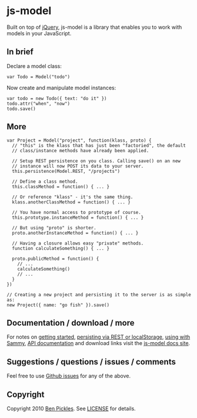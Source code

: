 # js-model

Built on top of [jQuery](http://jquery.com/), js-model is a library that enables you to work with models in your JavaScript.

## In brief

Declare a model class:

    var Todo = Model("todo")

Now create and manipulate model instances:

    var todo = new Todo({ text: "do it" })
    todo.attr("when", "now")
    todo.save()

## More

    var Project = Model("project", function(klass, proto) {
      // "this" is the klass that has just been "factoried", the default
      // class/instance methods have already been applied.

      // Setup REST persistence on you class. Calling save() on an new
      // instance will now POST its data to your server.
      this.persistence(Model.REST, "/projects")

      // Define a class method.
      this.classMethod = function() { ... }

      // Or reference "klass" - it's the same thing.
      klass.anotherClassMethod = function() { ... }

      // You have normal access to prototype of course.
      this.prototype.instanceMethod = function() { ... }

      // But using "proto" is shorter.
      proto.anotherInstanceMethod = function() { ... }

      // Having a closure allows easy "private" methods.
      function calculateSomething() { ... }

      proto.publicMethod = function() {
        // ...
        calculateSomething()
        // ...
      }
    })

    // Creating a new project and persisting it to the server is as simple as:
    new Project({ name: "go fish" }).save()

## Documentation / download / more

For notes on [getting started](http://benpickles.github.com/js-model/#getting-started), [persisting via REST or localStorage](http://benpickles.github.com/js-model/#persistence), [using with Sammy](http://benpickles.github.com/js-model/#js-model-hearts-sammy), [API documentation](http://benpickles.github.com/js-model/#api) and download links visit the [js-model docs site](http://benpickles.github.com/js-model/).

## Suggestions / questions / issues / comments

Feel free to use [Github issues](http://github.com/benpickles/js-model/issues) for any of the above.

## Copyright

Copyright 2010 [Ben Pickles](http://benpickles.com/). See [LICENSE](http://github.com/benpickles/js-model/blob/master/LICENSE) for details.
